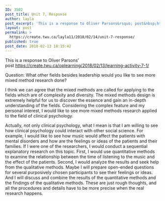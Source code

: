 ```yaml
---
ID: 3502
post_title: Unit 7, Response
author: layla
post_excerpt: 'This is a response to Oliver Parsons&rsquo; post&nbsp;https://create.twu.ca/oplearning/2018/02/13/learning-activity-7-1/ Question:&nbsp;What other fields besides leadership would you like to see more mixed method research done? I think we can agree that the mixed methods are called for applying to the fields which are of complexity and diversity. The mixed methods design is extremely helpful for us to &hellip; <p><a href="https://create.twu.ca/layla11/2018/02/14/unit-7-response/">Continue reading<span> "Unit 7, Response"</span></a></p>'
layout: post
permalink: >
  https://create.twu.ca/layla11/2018/02/14/unit-7-response/
published: true
post_date: 2018-02-13 18:15:42
---
```

This is a response to Oliver Parsons&#8217; post <a href="https://create.twu.ca/oplearning/2018/02/13/learning-activity-7-1/">https://create.twu.ca/oplearning/2018/02/13/learning-activity-7-1/</a>

Question: What other fields besides leadership would you like to see more mixed method research done?

I think we can agree that the mixed methods are called for applying to the fields which are of complexity and diversity. The mixed methods design is extremely helpful for us to discover the essence and gain an in-depth understanding of the fields. Considering the complex feature and my personal interest, I would like to see more mixed methods research applied to the field of clinical psychology.

Actually, not only clinical psychology, what I mean is that I am willing to see how clinical psychology could interact with other social science. For example, I would like to see how music would affect the patients with mental disorders and how are the feelings or ideas of the patients and their families. If I were one of the researchers, I would conduct a sequential explanatory research on this topic. First, I would use quantitative methods to examine the relationship between the time of listening to the music and the effect of the patients. Second, I would analyze the results and seek help from the qualitative methods. Maybe I will prepare open-ended questions for several purposively chosen participants to see their feelings or ideas. And I will discuss and combine the results of the quantitative methods and the findings of the qualitative methods. These are just rough thoughts, and all the procedures and details have to be more precise when the real research happens.

&nbsp;